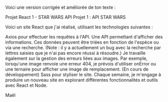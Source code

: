 
Voici une version corrigée et améliorée de ton texte :

Projet React 1 - STAR WARS API
Projet 1 : API STAR WARS

Voici un site React que j'ai réalisé, utilisant les technologies suivantes :

Axios pour effectuer les requêtes à l'API.
Une API permettant d'afficher des informations. Ces données peuvent être triées en fonction de l'espèce ou via une recherche.
(Note : il y a actuellement un bug avec la recherche par lettres saisies que je n'ai pas encore réussi à résoudre.)
Je travaille également sur la gestion des erreurs liées aux images. Par exemple, lorsqu'une image renvoie une erreur 404, je prévois d'utiliser onError ou une ternaire pour afficher une image de remplacement. (En cours de développement)
Sass pour styliser le site.
Chaque semaine, je m'engage à produire un nouveau site en explorant différentes fonctionnalités et outils avec React et Node.

Maël
